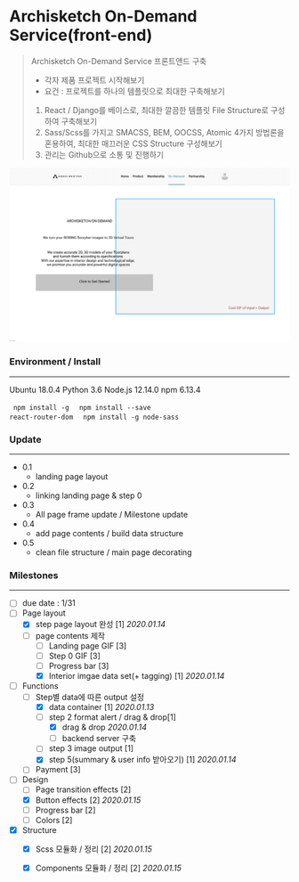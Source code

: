 # Archisketch On-Demand Service(front-end)

> Archisketch On-Demand Service 프론트앤드 구축
> - 각자 제품 프로젝트 시작해보기
> - 요건 : 프로젝트를 하나의 템플릿으로 최대한 구축해보기
> 1. React / Django를 베이스로, 최대한 깔끔한 템플릿 File Structure로 구성하여 구축해보기
> 2. Sass/Scss를 가지고 SMACSS, BEM, OOCSS, Atomic 4가지 방법론을 혼용하여, 최대한 매끄러운 CSS Structure 구성해보기
> 3. 관리는 Github으로 소통 및 진행하기

![img](./public/README_img.png)


### Environment / Install
------

Ubuntu 18.0.4
Python 3.6
Node.js 12.14.0
npm 6.13.4

<code> npm install -g </code>
<code> npm install --save react-router-dom </code>
<code> npm install -g node-sass </code>

### Update
------

- 0.1
  - landing page layout
- 0.2
  - linking landing page & step 0
- 0.3
  - All page frame update / Milestone update 
- 0.4
  - add page contents / build data structure
- 0.5
  - clean file structure / main page decorating



### Milestones
------
 -  [ ] due date : 1/31
 -  [ ] Page layout
     -  [x] step page layout 완성 [1] *2020.01.14*
     -  [ ] page contents 제작
         -  [ ] Landing page GIF [3]
         -  [ ] Step 0 GIF [3]
         -  [ ] Progress bar [3]
         -  [x] Interior imgae data set(+ tagging) [1] *2020.01.14*
-  [ ] Functions
   -  [ ] Step별 data에 따른 output 설정
      -  [x] data container [1] *2020.01.13*
      -  [ ] step 2 format alert  / drag & drop[1]
         -  [x] drag & drop *2020.01.14*
         -  [ ] backend server 구축
      -  [ ] step 3 image output [1]
      -  [x] step 5(summary & user info 받아오기) [1] *2020.01.14*
   -  [ ] Payment [3]
-  [ ] Design
   -  [ ] Page transition effects [2]
   -  [x] Button effects [2]  *2020.01.15*
   -  [ ] Progress bar [2]
   -  [ ] Colors [2]
-  [x] Structure
   -  [x] Scss 모듈화 / 정리 [2] *2020.01.15*
   -  [x] Components 모듈화 / 정리 [2] *2020.01.15*

